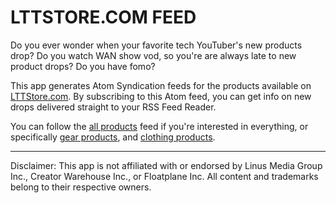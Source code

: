 # LTTSTORE.COM FEED

Do you ever wonder when your favorite tech YouTuber's new products drop? Do you watch WAN show vod, so you're are always late to new product drops? Do you have fomo?

This app generates Atom Syndication feeds for the products available on [LTTStore.com](https://lttstore.com). By subscribing to this Atom feed, you can get info on new drops delivered straight to your RSS Feed Reader.

You can follow the [all products](https://lttstorefeed.vercel.app/api/feed/all) feed if you're interested in everything, or specifically [gear products](https://lttstorefeed.vercel.app/api/feed/accessories), and [clothing products](https://lttstorefeed.vercel.app/api/feed/clothing).

---

Disclaimer: This app is not affiliated with or endorsed by Linus Media Group Inc., Creator Warehouse Inc., or Floatplane Inc. All content and trademarks belong to their respective owners.
